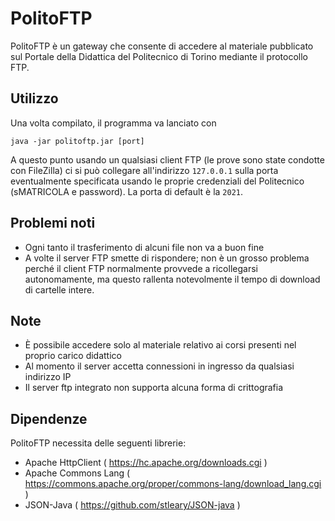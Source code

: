 # PolitoFTP
PolitoFTP è un gateway che consente di accedere al materiale pubblicato sul Portale della Didattica del Politecnico di Torino mediante il protocollo FTP.

## Utilizzo
Una volta compilato, il programma va lanciato con

	java -jar politoftp.jar [port]

A questo punto usando un qualsiasi client FTP (le prove sono state condotte con FileZilla) ci si può collegare all'indirizzo `127.0.0.1` sulla porta eventualmente specificata usando le proprie credenziali del Politecnico (sMATRICOLA e password). La porta di default è la `2021`.

## Problemi noti
* Ogni tanto il trasferimento di alcuni file non va a buon fine
* A  volte il server FTP smette di rispondere; non è un grosso problema perché il client FTP normalmente provvede a ricollegarsi autonomamente, ma questo rallenta notevolmente il tempo di download di cartelle intere.

## Note
* È possibile accedere solo al materiale relativo ai corsi presenti nel proprio carico didattico
* Al momento il server accetta connessioni in ingresso da qualsiasi indirizzo IP
* Il server ftp integrato non supporta alcuna forma di crittografia

## Dipendenze
PolitoFTP necessita delle seguenti librerie:
* Apache HttpClient ( https://hc.apache.org/downloads.cgi )
* Apache Commons Lang ( https://commons.apache.org/proper/commons-lang/download_lang.cgi )
* JSON-Java ( https://github.com/stleary/JSON-java )
